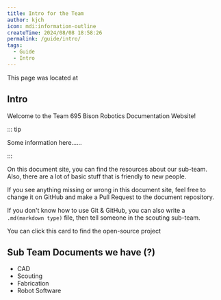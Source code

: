 ```yaml
---
title: Intro for the Team
author: kjch
icon: mdi:information-outline
createTime: 2024/08/08 18:58:26
permalink: /guide/intro/
tags:
  - Guide
  - Intro
---
```


<Card title="Path" icon="bi:folder-fill">
    This page was located at
    <Badge type="tip" text="docs/notes/menu/guide/intro.md" />
</Card>

## Intro

Welcome to the Team 695 Bison Robotics Documentation Website! <Icon name="noto:smiling-face-with-open-hands" size="1.5em" />

::: tip

Some information here......

:::

On this document site, you can find the resources about our sub-team. Also, there are a lot of basic stuff that is friendly to new people.

If you see anything missing or wrong in this document site, feel free to change it on GitHub and make a Pull Request to the document repository.  

If you don't know how to use Git & GitHub, you can also write a `.md(markdown type)` file, then tell someone in the scouting sub-team.

<CardGrid cols="sm:1 md:2 lg:2">
  <LinkCard title="Contact Info" icon="mdi:people" href="https://www.frc695.com/resources">
      You can click this card to find the open-source project
  </LinkCard>
</CardGrid>

## Sub Team Documents we have (?)

- CAD
- Scouting
- Fabrication
- Robot Software

